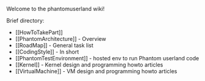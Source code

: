 Welcome to the phantomuserland wiki!


Brief directory:

 * [[HowToTakePart]]
 * [[PhantomArchitecture]] - Overview
 * [[RoadMap]] - General task list
 * [[CodingStyle]] - In short
 * [[PhantomTestEnvironment]] - hosted env to run Phantom userland code
 * [[Kernel]] - Kernel design and programming howto articles
 * [[VirtualMachine]] - VM design and programming howto articles

